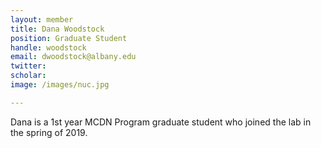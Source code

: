 ```yaml
---
layout: member
title: Dana Woodstock
position: Graduate Student
handle: woodstock
email: dwoodstock@albany.edu
twitter:
scholar:
image: /images/nuc.jpg

---
```


Dana is a 1st year MCDN Program graduate student who joined the lab in the spring of 2019. 